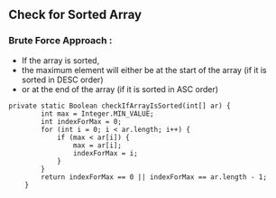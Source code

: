 ## Check for Sorted Array

### Brute Force Approach :

* If the array is sorted,
* the maximum element will either be at the start of the array (if it is sorted in DESC order)
* or at the end of the array (if it is sorted in ASC order)

``` 
private static Boolean checkIfArrayIsSorted(int[] ar) {
        int max = Integer.MIN_VALUE;
        int indexForMax = 0;
        for (int i = 0; i < ar.length; i++) {
            if (max < ar[i]) {
                max = ar[i];
                indexForMax = i;
            }
        }
        return indexForMax == 0 || indexForMax == ar.length - 1;
    }
```